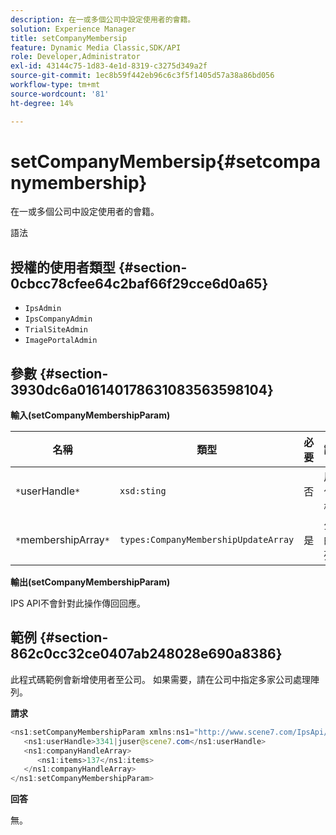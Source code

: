 ```yaml
---
description: 在一或多個公司中設定使用者的會籍。
solution: Experience Manager
title: setCompanyMembersip
feature: Dynamic Media Classic,SDK/API
role: Developer,Administrator
exl-id: 43144c75-1d83-4e1d-8319-c3275d349a2f
source-git-commit: 1ec8b59f442eb96c6c3f5f1405d57a38a86bd056
workflow-type: tm+mt
source-wordcount: '81'
ht-degree: 14%

---
```


# setCompanyMembersip{#setcompanymembership}

在一或多個公司中設定使用者的會籍。

語法

## 授權的使用者類型 {#section-0cbcc78cfee64c2baf66f29cce6d0a65}

* `IpsAdmin`
* `IpsCompanyAdmin`
* `TrialSiteAdmin`
* `ImagePortalAdmin`

## 參數 {#section-3930dc6a016140178631083563598104}

**輸入(setCompanyMembershipParam)**

| 名稱 | 類型 | 必要 | 說明 |
|---|---|---|---|
| `*`userHandle`*` | `xsd:sting` | 否 | 用戶句柄。 |
| `*`membershipArray`*` | `types:CompanyMembershipUpdateArray` | 是 | 公司的陣列。 |

**輸出(setCompanyMembershipParam)**

IPS API不會針對此操作傳回回應。

## 範例 {#section-862c0cc32ce0407ab248028e690a8386}

此程式碼範例會新增使用者至公司。 如果需要，請在公司中指定多家公司處理陣列。

**請求**

```java
<ns1:setCompanyMembershipParam xmlns:ns1="http://www.scene7.com/IpsApi/xsd">
   <ns1:userHandle>3341|juser@scene7.com</ns1:userHandle>
   <ns1:companyHandleArray>
      <ns1:items>137</ns1:items>
   </ns1:companyHandleArray>
</ns1:setCompanyMembershipParam>
```

**回答**

無。
